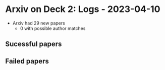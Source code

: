 # Arxiv on Deck 2: Logs - 2023-04-10

* Arxiv had 29 new papers
    * 0 with possible author matches

## Sucessful papers

## Failed papers

